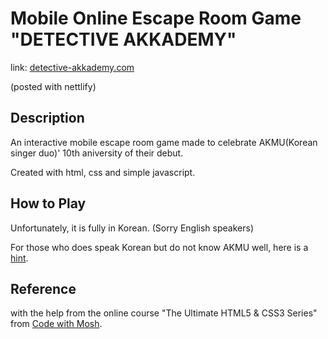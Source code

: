 # Mobile Online Escape Room Game "DETECTIVE AKKADEMY"

link: [detective-akkademy.com](https://akmu10-detective-akkademy.netlify.app/)

(posted with nettlify)

## Description

An interactive mobile escape room game made to celebrate AKMU(Korean singer duo)' 10th aniversity of their debut.

Created with html, css and simple javascript.

## How to Play

Unfortunately, it is fully in Korean. (Sorry English speakers)

For those who does speak Korean but do not know AKMU well, here is a [hint](https://detective-akkademy.notion.site/7be79442d130459b8c055b26b00357be).

## Reference

with the help from the online course "The Ultimate HTML5 & CSS3 Series" from [Code with Mosh](https://codewithmosh.com/).
